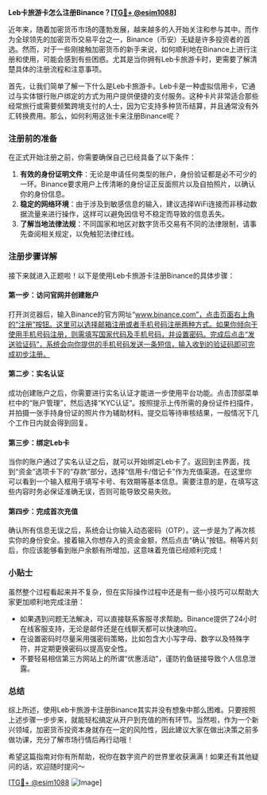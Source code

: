 **Leb卡旅游卡怎么注册Binance？[[TG💪+ @esim1088](https://t.me/s/esim1088)]**

近年来，随着加密货币市场的蓬勃发展，越来越多的人开始关注和参与其中。而作为全球领先的加密货币交易平台之一，Binance（币安）无疑是许多投资者的首选。然而，对于一些刚接触加密货币的新手来说，如何顺利地在Binance上进行注册和使用，可能会感到有些困惑。尤其是当你拥有Leb卡旅游卡时，更需要了解清楚具体的注册流程和注意事项。

首先，让我们简单了解一下什么是Leb卡旅游卡。Leb卡是一种虚拟信用卡，它通过与实体银行账户绑定的方式为用户提供便捷的支付服务。这种卡片非常适合那些经常旅行或需要频繁跨境支付的人士，因为它支持多种货币结算，并且通常没有外汇转换费用。那么，如何利用这张卡来注册Binance呢？

### 注册前的准备

在正式开始注册之前，你需要确保自己已经具备了以下条件：

1. **有效的身份证明文件**：无论是申请任何类型的账户，身份验证都是必不可少的一环。Binance要求用户上传清晰的身份证正反面照片以及自拍照片，以确认你的身份信息。
2. **稳定的网络环境**：由于涉及到敏感信息的输入，建议选择WiFi连接而非移动数据流量来进行操作，这样可以避免因信号不稳定而导致的信息丢失。
3. **了解当地法律法规**：不同国家和地区对数字货币交易有不同的法律限制，请事先查阅相关规定，以免触犯法律红线。

### 注册步骤详解

接下来就进入正题啦！以下是使用Leb卡旅游卡注册Binance的具体步骤：

#### 第一步：访问官网并创建账户
打开浏览器后，输入Binance的官方网址“www.binance.com”，点击页面右上角的“注册”按钮。这里可以选择邮箱注册或者手机号码注册两种方式。如果你倾向于使用手机号码注册，则需填写国家代码及手机号码，并设置密码。完成后点击“发送验证码”，系统会向你提供的手机号码发送一条短信，输入收到的验证码即可完成初步注册。

#### 第二步：实名认证
成功创建账户之后，你需要进行实名认证才能进一步使用平台功能。点击顶部菜单栏中的“账户管理”，然后选择“KYC认证”。按照提示上传所需的身份证件扫描件，并拍摄一张手持身份证的照片作为辅助材料。提交后等待审核结果，一般情况下几个工作日内就会得到回复。

#### 第三步：绑定Leb卡
当你的账户通过了实名认证之后，就可以开始绑定Leb卡了。返回到主界面，找到“资金”选项卡下的“存款”部分，选择“信用卡/借记卡”作为充值渠道。在这里你可以看到一个输入框用于填写卡号、有效期等基本信息。需要注意的是，在填写这些内容时务必保证准确无误，否则可能导致交易失败。

#### 第四步：完成首次充值
确认所有信息无误之后，系统会让你输入动态密码（OTP）。这一步是为了再次核实你的身份安全。接着输入你想存入的资金金额，然后点击“确认”按钮。稍等片刻后，你应该能够看到账户余额有所增加，这意味着充值已经顺利完成！

### 小贴士

虽然整个过程看起来并不复杂，但在实际操作过程中还是有一些小技巧可以帮助大家更加顺利地完成注册：

- 如果遇到问题无法解决，可以直接联系客服寻求帮助。Binance提供了24小时在线客服支持，无论是邮件还是在线聊天都可以快速响应。
- 在设置密码时尽量采用强密码策略，比如包含大小写字母、数字以及特殊字符，并定期更换密码以提高安全性。
- 不要轻易相信第三方网站上的所谓“优惠活动”，谨防钓鱼链接导致个人信息泄露。

### 总结

综上所述，使用Leb卡旅游卡注册Binance其实并没有想象中那么困难。只要按照上述步骤一步步来，就能轻松搞定从开户到充值的所有环节。当然啦，作为一个新兴领域，加密货币投资本身就存在一定的风险性，因此建议大家在做出决策之前多做功课，充分了解市场行情后再行动哦！

希望这篇指南对你有所帮助，祝你在数字资产的世界里收获满满！如果还有其他疑问的话，欢迎随时提问～ 

[[TG💪+ @esim1088](https://t.me/s/esim1088) ![Image](https://i.postimg.cc/4NQfJmqS/Snipaste-2025-05-13-00-14-12.png)]